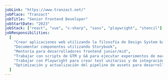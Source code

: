 ```yaml
---
jobLink: "https://www.tranzact.net/"
jobPlace: "Tranzact"
jobTitle: "Senior Frontend Developer"
jobStartDate: "2023"
jobStack: ["react", "vue", "c-sharp", "sass", "playwright", "stencil"]
jobResponsibilities:
  [
    "Crear aplicaciones web utilizando la filosofía de Design System basado en web components creados con StencilJS",
    "Documentar componentes utilizando Storybook",
    "Mentoría para desarrolladores frontend junior/mid",
    "Trabajar con scripts de GTM y GA para ejecutar experimentos de marketing y medir resultados en nuestros sitios web",
    "Trabajar con Playwright para crear test unitarios y de integración automatizados",
    "Optimización y actualización del pipeline de assets para desarrolladores",
  ]
---
```

